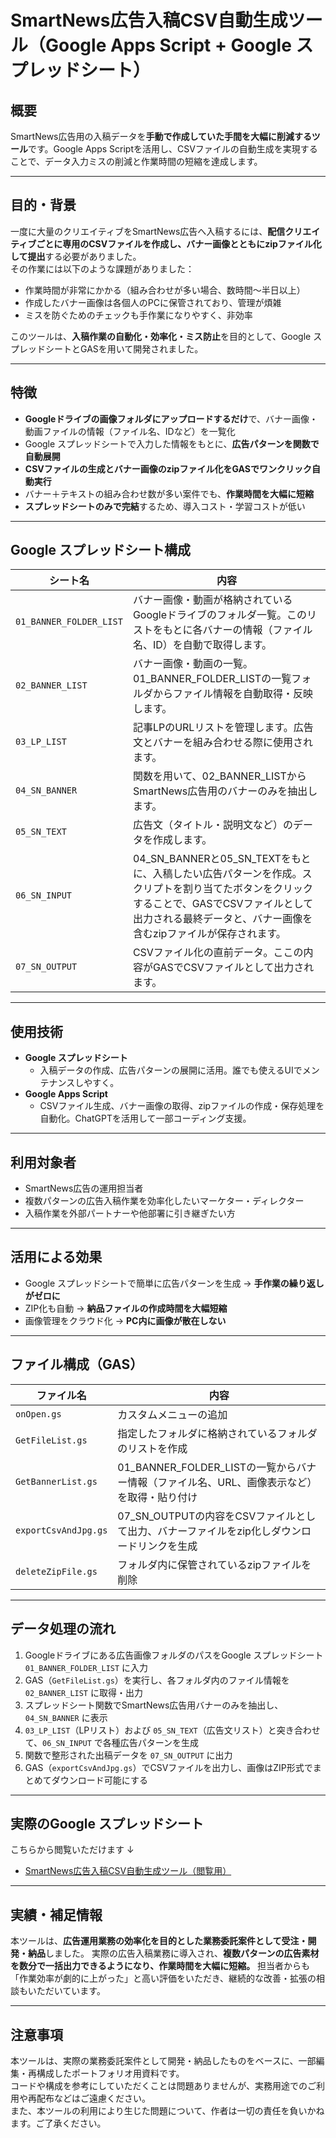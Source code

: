 # SmartNews広告入稿CSV自動生成ツール（Google Apps Script + Google スプレッドシート）

## 概要
SmartNews広告用の入稿データを**手動で作成していた手間を大幅に削減するツール**です。Google Apps Scriptを活用し、CSVファイルの自動生成を実現することで、データ入力ミスの削減と作業時間の短縮を達成します。

---

## 目的・背景
一度に大量のクリエイティブをSmartNews広告へ入稿するには、**配信クリエイティブごとに専用のCSVファイルを作成し、バナー画像とともにzipファイル化して提出**する必要がありました。  
その作業には以下のような課題がありました：
- 作業時間が非常にかかる（組み合わせが多い場合、数時間〜半日以上）
- 作成したバナー画像は各個人のPCに保管されており、管理が煩雑
- ミスを防ぐためのチェックも手作業になりやすく、非効率

このツールは、**入稿作業の自動化・効率化・ミス防止**を目的として、Google スプレッドシートとGASを用いて開発されました。

---

## 特徴
- **Googleドライブの画像フォルダにアップロードするだけ**で、バナー画像・動画ファイルの情報（ファイル名、IDなど）を一覧化
- Google スプレッドシートで入力した情報をもとに、**広告パターンを関数で自動展開**
- **CSVファイルの生成とバナー画像のzipファイル化をGASでワンクリック自動実行**
- バナー＋テキストの組み合わせ数が多い案件でも、**作業時間を大幅に短縮**
- **スプレッドシートのみで完結**するため、導入コスト・学習コストが低い

---

## Google スプレッドシート構成

| シート名 | 内容 |
|--------|------|
| `01_BANNER_FOLDER_LIST` | バナー画像・動画が格納されているGoogleドライブのフォルダ一覧。このリストをもとに各バナーの情報（ファイル名、ID）を自動で取得します。 |
| `02_BANNER_LIST` | バナー画像・動画の一覧。01_BANNER_FOLDER_LISTの一覧フォルダからファイル情報を自動取得・反映します。 |
| `03_LP_LIST` | 記事LPのURLリストを管理します。広告文とバナーを組み合わせる際に使用されます。 |
| `04_SN_BANNER` | 関数を用いて、02_BANNER_LISTからSmartNews広告用のバナーのみを抽出します。 |
| `05_SN_TEXT` | 広告文（タイトル・説明文など）のデータを作成します。 |
| `06_SN_INPUT` | 04_SN_BANNERと05_SN_TEXTをもとに、入稿したい広告パターンを作成。スクリプトを割り当てたボタンをクリックすることで、GASでCSVファイルとして出力される最終データと、バナー画像を含むzipファイルが保存されます。 |
| `07_SN_OUTPUT` | CSVファイル化の直前データ。ここの内容がGASでCSVファイルとして出力されます。 |

---

## 使用技術
- **Google スプレッドシート**
   - 入稿データの作成、広告パターンの展開に活用。誰でも使えるUIでメンテナンスしやすく。
- **Google Apps Script**
  - CSVファイル生成、バナー画像の取得、zipファイルの作成・保存処理を自動化。ChatGPTを活用して一部コーディング支援。

---

## 利用対象者
- SmartNews広告の運用担当者
- 複数パターンの広告入稿作業を効率化したいマーケター・ディレクター
- 入稿作業を外部パートナーや他部署に引き継ぎたい方

---

## 活用による効果
- Google スプレッドシートで簡単に広告パターンを生成 → **手作業の繰り返しがゼロに**
- ZIP化も自動 → **納品ファイルの作成時間を大幅短縮**
- 画像管理をクラウド化 → **PC内に画像が散在しない**

---

## ファイル構成（GAS）

| ファイル名 | 内容 |
|------------|------|
| `onOpen.gs` | カスタムメニューの追加 |
| `GetFileList.gs` | 指定したフォルダに格納されているフォルダのリストを作成 |
| `GetBannerList.gs` | 01_BANNER_FOLDER_LISTの一覧からバナー情報（ファイル名、URL、画像表示など）を取得・貼り付け |
| `exportCsvAndJpg.gs` | 07_SN_OUTPUTの内容をCSVファイルとして出力、バナーファイルをzip化しダウンロードリンクを生成 |
| `deleteZipFile.gs` | フォルダ内に保管されているzipファイルを削除 |

---

## データ処理の流れ

1. Googleドライブにある広告画像フォルダのパスをGoogle スプレッドシート `01_BANNER_FOLDER_LIST` に入力
2. GAS（`GetFileList.gs`）を実行し、各フォルダ内のファイル情報を `02_BANNER_LIST` に取得・出力
3. スプレッドシート関数でSmartNews広告用バナーのみを抽出し、`04_SN_BANNER` に表示
4. `03_LP_LIST`（LPリスト）および `05_SN_TEXT`（広告文リスト）と突き合わせて、`06_SN_INPUT` で各種広告パターンを生成
5. 関数で整形された出稿データを `07_SN_OUTPUT` に出力
6. GAS（`exportCsvAndJpg.gs`）でCSVファイルを出力し、画像はZIP形式でまとめてダウンロード可能にする

---

## 実際のGoogle スプレッドシート  
こちらから閲覧いただけます ↓
- [SmartNews広告入稿CSV自動生成ツール（閲覧用）](https://docs.google.com/spreadsheets/d/1IgRgQu9y_3dHcsPGsxs1hUvc8_We5CCQus3Ji-sSiPk/edit?gid=968352328#gid=968352328)

---

## 実績・補足情報

本ツールは、**広告運用業務の効率化を目的とした業務委託案件として受注・開発・納品**しました。
実際の広告入稿業務に導入され、**複数パターンの広告素材を数分で一括出力できるようになり、作業時間を大幅に短縮。**
担当者からも「作業効率が劇的に上がった」と高い評価をいただき、継続的な改善・拡張の相談もいただいています。

----

## 注意事項
本ツールは、実際の業務委託案件として開発・納品したものをベースに、一部編集・再構成したポートフォリオ用資料です。  
コードや構成を参考にしていただくことは問題ありませんが、実務用途でのご利用や再配布などはご遠慮ください。  
また、本ツールの利用により生じた問題について、作者は一切の責任を負いかねます。ご了承ください。

